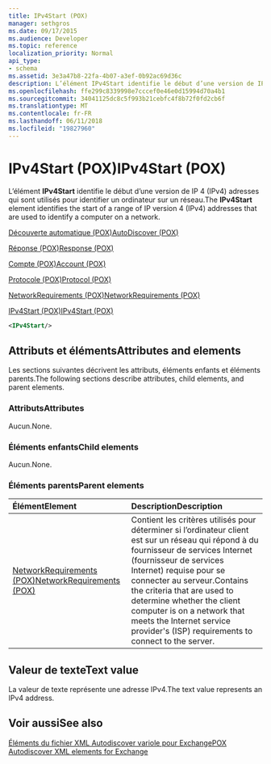 ```yaml
---
title: IPv4Start (POX)
manager: sethgros
ms.date: 09/17/2015
ms.audience: Developer
ms.topic: reference
localization_priority: Normal
api_type:
- schema
ms.assetid: 3e3a47b8-22fa-4b07-a3ef-0b92ac69d36c
description: L’élément IPv4Start identifie le début d’une version de IP 4 (IPv4) adresses qui sont utilisés pour identifier un ordinateur sur un réseau.
ms.openlocfilehash: ffe299c8339998e7cccef0e46e0d15994d70a4b1
ms.sourcegitcommit: 34041125dc8c5f993b21cebfc4f8b72f0fd2cb6f
ms.translationtype: MT
ms.contentlocale: fr-FR
ms.lasthandoff: 06/11/2018
ms.locfileid: "19827960"
---
```

# <a name="ipv4start-pox"></a><span data-ttu-id="358de-103">IPv4Start (POX)</span><span class="sxs-lookup"><span data-stu-id="358de-103">IPv4Start (POX)</span></span>

<span data-ttu-id="358de-104">L’élément **IPv4Start** identifie le début d’une version de IP 4 (IPv4) adresses qui sont utilisés pour identifier un ordinateur sur un réseau.</span><span class="sxs-lookup"><span data-stu-id="358de-104">The **IPv4Start** element identifies the start of a range of IP version 4 (IPv4) addresses that are used to identify a computer on a network.</span></span> 
  
[<span data-ttu-id="358de-105">Découverte automatique (POX)</span><span class="sxs-lookup"><span data-stu-id="358de-105">AutoDiscover (POX)</span></span>](autodiscover-pox.md)
  
[<span data-ttu-id="358de-106">Réponse (POX)</span><span class="sxs-lookup"><span data-stu-id="358de-106">Response (POX)</span></span>](response-pox.md)
  
[<span data-ttu-id="358de-107">Compte (POX)</span><span class="sxs-lookup"><span data-stu-id="358de-107">Account (POX)</span></span>](account-pox.md)
  
[<span data-ttu-id="358de-108">Protocole (POX)</span><span class="sxs-lookup"><span data-stu-id="358de-108">Protocol (POX)</span></span>](protocol-pox.md)
  
[<span data-ttu-id="358de-109">NetworkRequirements (POX)</span><span class="sxs-lookup"><span data-stu-id="358de-109">NetworkRequirements (POX)</span></span>](networkrequirements-pox.md)
  
[<span data-ttu-id="358de-110">IPv4Start (POX)</span><span class="sxs-lookup"><span data-stu-id="358de-110">IPv4Start (POX)</span></span>](ipv4start-pox.md)
  
```xml
<IPv4Start/>
```

## <a name="attributes-and-elements"></a><span data-ttu-id="358de-111">Attributs et éléments</span><span class="sxs-lookup"><span data-stu-id="358de-111">Attributes and elements</span></span>

<span data-ttu-id="358de-112">Les sections suivantes décrivent les attributs, éléments enfants et éléments parents.</span><span class="sxs-lookup"><span data-stu-id="358de-112">The following sections describe attributes, child elements, and parent elements.</span></span>
  
### <a name="attributes"></a><span data-ttu-id="358de-113">Attributs</span><span class="sxs-lookup"><span data-stu-id="358de-113">Attributes</span></span>

<span data-ttu-id="358de-114">Aucun.</span><span class="sxs-lookup"><span data-stu-id="358de-114">None.</span></span>
  
### <a name="child-elements"></a><span data-ttu-id="358de-115">Éléments enfants</span><span class="sxs-lookup"><span data-stu-id="358de-115">Child elements</span></span>

<span data-ttu-id="358de-116">Aucun.</span><span class="sxs-lookup"><span data-stu-id="358de-116">None.</span></span>
  
### <a name="parent-elements"></a><span data-ttu-id="358de-117">Éléments parents</span><span class="sxs-lookup"><span data-stu-id="358de-117">Parent elements</span></span>

|<span data-ttu-id="358de-118">**Élément**</span><span class="sxs-lookup"><span data-stu-id="358de-118">**Element**</span></span>|<span data-ttu-id="358de-119">**Description**</span><span class="sxs-lookup"><span data-stu-id="358de-119">**Description**</span></span>|
|:-----|:-----|
|[<span data-ttu-id="358de-120">NetworkRequirements (POX)</span><span class="sxs-lookup"><span data-stu-id="358de-120">NetworkRequirements (POX)</span></span>](networkrequirements-pox.md) <br/> |<span data-ttu-id="358de-121">Contient les critères utilisés pour déterminer si l’ordinateur client est sur un réseau qui répond à du fournisseur de services Internet (fournisseur de services Internet) requise pour se connecter au serveur.</span><span class="sxs-lookup"><span data-stu-id="358de-121">Contains the criteria that are used to determine whether the client computer is on a network that meets the Internet service provider's (ISP) requirements to connect to the server.</span></span>  <br/> |
   
## <a name="text-value"></a><span data-ttu-id="358de-122">Valeur de texte</span><span class="sxs-lookup"><span data-stu-id="358de-122">Text value</span></span>

<span data-ttu-id="358de-123">La valeur de texte représente une adresse IPv4.</span><span class="sxs-lookup"><span data-stu-id="358de-123">The text value represents an IPv4 address.</span></span>
  
## <a name="see-also"></a><span data-ttu-id="358de-124">Voir aussi</span><span class="sxs-lookup"><span data-stu-id="358de-124">See also</span></span>



[<span data-ttu-id="358de-125">Éléments du fichier XML Autodiscover variole pour Exchange</span><span class="sxs-lookup"><span data-stu-id="358de-125">POX Autodiscover XML elements for Exchange</span></span>](pox-autodiscover-xml-elements-for-exchange.md)

